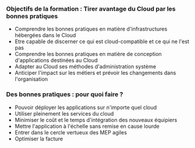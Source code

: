 ### Objectifs de la formation : Tirer avantage du Cloud par les bonnes pratiques

-   Comprendre les bonnes pratiques en matière d'infrastructures hébergées dans le Cloud
-   Etre capable de discerner ce qui est cloud-compatible et ce qui ne l'est pas
-   Comprendre les bonnes pratiques en matière de conception d'applications destinées au Cloud
-   Adapter au Cloud ses méthodes d'administration système
-   Anticiper l'impact sur les métiers et prévoir les changements dans l'organisation


### Des bonnes pratiques : pour quoi faire ?

-   Pouvoir déployer les applications sur n'importe quel cloud
-   Utiliser pleinement les services du cloud
-   Minimiser le coût et le temps d'intégration des nouveaux équipiers
-   Mettre l'application à l'échelle sans remise en cause lourde
-   Entrer dans le cercle vertueux des MEP agiles
-   Optimiser la facture

